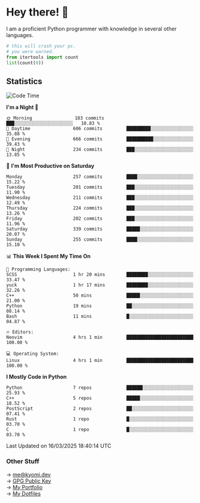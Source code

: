 # Hey there! 👋

I am a proficient Python programmer with knowledge in several other languages.

```py
# this will crash your pc.
# you were warned.
from itertools import count
list(count(0))
```

## Statistics
<!--START_SECTION:waka-->
![Code Time](http://img.shields.io/badge/Code%20Time-1%2C748%20hrs%205%20mins-blue)

**I'm a Night 🦉** 

```text
🌞 Morning                183 commits         ███░░░░░░░░░░░░░░░░░░░░░░   10.83 % 
🌆 Daytime                606 commits         █████████░░░░░░░░░░░░░░░░   35.88 % 
🌃 Evening                666 commits         ██████████░░░░░░░░░░░░░░░   39.43 % 
🌙 Night                  234 commits         ███░░░░░░░░░░░░░░░░░░░░░░   13.85 % 
```
📅 **I'm Most Productive on Saturday** 

```text
Monday                   257 commits         ████░░░░░░░░░░░░░░░░░░░░░   15.22 % 
Tuesday                  201 commits         ███░░░░░░░░░░░░░░░░░░░░░░   11.90 % 
Wednesday                211 commits         ███░░░░░░░░░░░░░░░░░░░░░░   12.49 % 
Thursday                 224 commits         ███░░░░░░░░░░░░░░░░░░░░░░   13.26 % 
Friday                   202 commits         ███░░░░░░░░░░░░░░░░░░░░░░   11.96 % 
Saturday                 339 commits         █████░░░░░░░░░░░░░░░░░░░░   20.07 % 
Sunday                   255 commits         ████░░░░░░░░░░░░░░░░░░░░░   15.10 % 
```


📊 **This Week I Spent My Time On** 

```text
💬 Programming Languages: 
SCSS                     1 hr 20 mins        ████████░░░░░░░░░░░░░░░░░   33.47 % 
yuck                     1 hr 17 mins        ████████░░░░░░░░░░░░░░░░░   32.26 % 
C++                      50 mins             █████░░░░░░░░░░░░░░░░░░░░   21.00 % 
Python                   19 mins             ██░░░░░░░░░░░░░░░░░░░░░░░   08.14 % 
Bash                     11 mins             █░░░░░░░░░░░░░░░░░░░░░░░░   04.87 % 

🔥 Editors: 
Neovim                   4 hrs 1 min         █████████████████████████   100.00 % 

💻 Operating System: 
Linux                    4 hrs 1 min         █████████████████████████   100.00 % 
```

**I Mostly Code in Python** 

```text
Python                   7 repos             ██████░░░░░░░░░░░░░░░░░░░   25.93 % 
C++                      5 repos             █████░░░░░░░░░░░░░░░░░░░░   18.52 % 
PostScript               2 repos             ██░░░░░░░░░░░░░░░░░░░░░░░   07.41 % 
Rust                     1 repo              █░░░░░░░░░░░░░░░░░░░░░░░░   03.70 % 
C                        1 repo              █░░░░░░░░░░░░░░░░░░░░░░░░   03.70 % 
```




 Last Updated on 16/03/2025 18:40:14 UTC
<!--END_SECTION:waka-->

### Other Stuff

→ [me@kyomi.dev](mailto:me@kyomi.dev)\
→ [GPG Public Key](https://github.com/bitterteriyaki.gpg)\
→ [My Portfolio](https://kyomi.dev)\
→ [My Dotfiles](https://github.com/bitterteriyaki/dotfiles)
